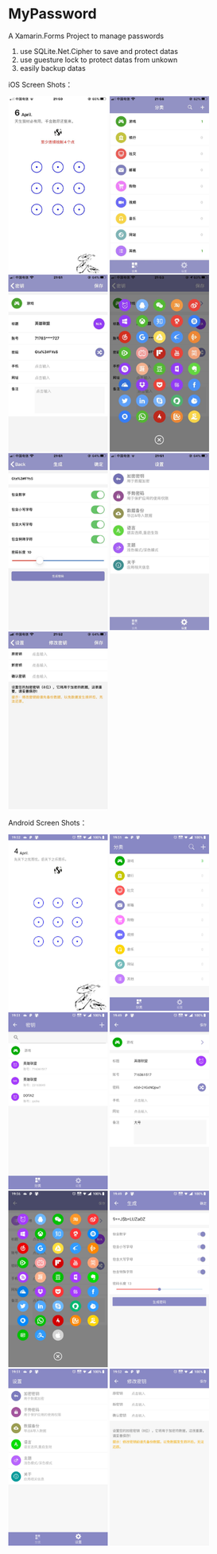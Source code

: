 # MyPassword

A Xamarin.Forms Project to manage passwords

1. use SQLite.Net.Cipher to save and protect datas
2. use guesture lock to protect datas from unkown
3. easily backup datas

iOS Screen Shots：

<div>

<img src="/Images/iOS1.jpg" width=200/>

<img src="/Images/iOS2.jpg" width=200/>

<img src="/Images/iOS3.jpg" width=200/>

<img src="/Images/iOS4.jpg" width=200/>

<img src="/Images/iOS5.jpg" width=200/>

<img src="/Images/iOS6.jpg" width=200/>

<img src="/Images/iOS7.jpg" width=200/>

</div>

Android Screen Shots：

<div>

<img src="/Images/Android1.jpg" width=200/>

<img src="/Images/Android2.jpg" width=200/>

<img src="/Images/Android3.jpg" width=200/>

<img src="/Images/Android4.jpg" width=200/>

<img src="/Images/Android5.jpg" width=200/>

<img src="/Images/Android6.jpg" width=200/>

<img src="/Images/Android7.jpg" width=200/>

<img src="/Images/Android8.jpg" width=200/>

</div>